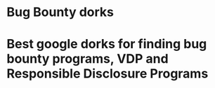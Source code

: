 # Bug Bounty dorks
<h1>Best google dorks for finding bug bounty programs, VDP and Responsible Disclosure Programs </h1>
